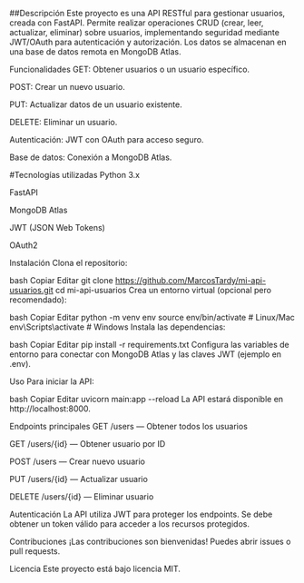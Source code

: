 ##Descripción
Este proyecto es una API RESTful para gestionar usuarios, creada con FastAPI. Permite realizar operaciones CRUD (crear, leer, actualizar, eliminar) sobre usuarios, implementando seguridad mediante JWT/OAuth para autenticación y autorización. Los datos se almacenan en una base de datos remota en MongoDB Atlas.

Funcionalidades
GET: Obtener usuarios o un usuario específico.

POST: Crear un nuevo usuario.

PUT: Actualizar datos de un usuario existente.

DELETE: Eliminar un usuario.

Autenticación: JWT con OAuth para acceso seguro.

Base de datos: Conexión a MongoDB Atlas.

#Tecnologías utilizadas
Python 3.x

FastAPI

MongoDB Atlas

JWT (JSON Web Tokens)

OAuth2

Instalación
Clona el repositorio:

bash
Copiar
Editar
git clone https://github.com/MarcosTardy/mi-api-usuarios.git
cd mi-api-usuarios
Crea un entorno virtual (opcional pero recomendado):

bash
Copiar
Editar
python -m venv env
source env/bin/activate  # Linux/Mac
env\Scripts\activate     # Windows
Instala las dependencias:

bash
Copiar
Editar
pip install -r requirements.txt
Configura las variables de entorno para conectar con MongoDB Atlas y las claves JWT (ejemplo en .env).

Uso
Para iniciar la API:

bash
Copiar
Editar
uvicorn main:app --reload
La API estará disponible en http://localhost:8000.

Endpoints principales
GET /users — Obtener todos los usuarios

GET /users/{id} — Obtener usuario por ID

POST /users — Crear nuevo usuario

PUT /users/{id} — Actualizar usuario

DELETE /users/{id} — Eliminar usuario

Autenticación
La API utiliza JWT para proteger los endpoints. Se debe obtener un token válido para acceder a los recursos protegidos.

Contribuciones
¡Las contribuciones son bienvenidas! Puedes abrir issues o pull requests.

Licencia
Este proyecto está bajo licencia MIT.
